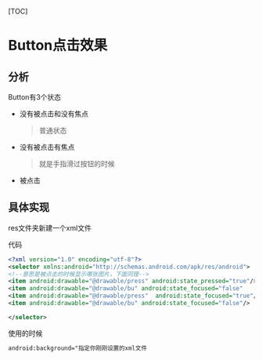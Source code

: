 [TOC]

# Button点击效果

## 分析

Button有3个状态

+ 没有被点击和没有焦点

  > 普通状态

+ 没有被点击有焦点

  > 就是手指滑过按钮的时候

+ 被点击



## 具体实现

res文件夹新建一个xml文件

代码

~~~xml
<?xml version="1.0" encoding="utf-8"?>
<selector xmlns:android="http://schemas.android.com/apk/res/android">
<!--意思是被点击的时候显示哪张图片，下面同理-->
<item android:drawable="@drawable/press" android:state_pressed="true"/>
<item android:drawable="@drawable/bu" android:state_focused="false"          android:state_pressed="false"/>
<item android:drawable="@drawable/press"  android:state_focused="true"/>
<item android:drawable="@drawable/bu" android:state_focused="false"/>

</selector>
~~~



使用的时候 

```xml
android:background="指定你刚刚设置的xml文件
```